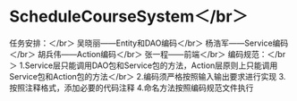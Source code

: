# ScheduleCourseSystem＜/br＞
任务安排：＜/br＞
	吴晓丽——Entity和DAO编码＜/br＞
	杨浩军——Service编码＜/br＞
	胡兵伟——Action编码＜/br＞
	张一程——前端＜/br＞
编码规范：＜/br＞
	1.Service层只能调用DAO包和Service包的方法，Action层原则上只能调用Service包和Action包的方法＜/br＞
	2.编码须严格按照输入输出要求进行实现
	3.按照注释格式，添加必要的代码注释
	4.命名方法按照编码规范文件执行
